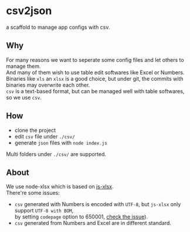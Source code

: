 # csv2json
a scaffold to manage app configs with csv.

## Why
For many reasons we want to seperate some config files and let others to manage them.  
And many of them wish to use table edit softwares like Excel or Numbers.  
Binaries like `xls` an `xlsx` is a good choice, but under git, the commits with binaries may overwrite each other.  
`csv` is a text-based format, but can be managed well with table softwares, so we use `csv`.

## How
- clone the project
- edit `csv` file under `./csv/`
- generate `json` files with `node index.js`

Multi folders under `./csv/` are supported.

## About
We use node-xlsx which is based on [js-xlsx](https://github.com/SheetJS/js-xlsx).  
There're some issues:
- `csv` generated with Numbers is encoded with `UTF-8`, but `js-xlsx` only support `UTF-8 with BOM`,  
by setting `codepage` option to 650001, [check the issue](https://github.com/SheetJS/js-xlsx/issues/1060)).
- `csv` generated from Numbers and Excel are in different standard.
